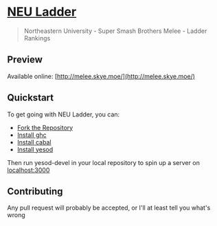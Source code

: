# [NEU Ladder](http://melee.skye.moe/)

> Northeastern University - Super Smash Brothers Melee - Ladder Rankings

## Preview

Available online: [http://melee.skye.moe/](http://melee.skye.moe/)

## Quickstart

To get going with NEU Ladder, you can:
- [Fork the Repository](https://github.com/seldomskye/neuLadder)
- [Install ghc](https://www.haskell.org/ghc/)
- [Install cabal](https://www.haskell.org/cabal/download.html)
- [Install yesod](http://www.yesodweb.com/page/quickstart)

Then run yesod-devel in your local repository to spin up a server on [localhost:3000](http://localhost:3000/)

## Contributing

Any pull request will probably be accepted, or I'll at least tell you what's wrong

## 

